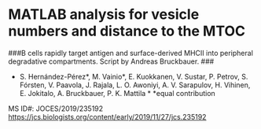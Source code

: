 # MATLAB analysis for vesicle numbers and distance to the MTOC #

###B cells rapidly target antigen and surface-derived MHCII into peripheral degradative compartments.
Script by Andreas Bruckbauer. ###
* S. Hernández-Pérez*, M. Vainio*, E. Kuokkanen, V. Sustar, P. Petrov, S. Fórsten, V. Paavola, J. Rajala, L. O. Awoniyi, A. V. Sarapulov, H. Vihinen, E. Jokitalo, A. Bruckbauer, P. K. Mattila *
*equal contribution

MS ID#: JOCES/2019/235192
https://jcs.biologists.org/content/early/2019/11/27/jcs.235192

